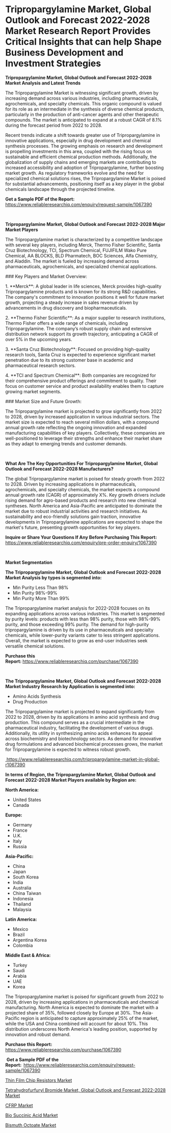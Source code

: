 <p><h1>Tripropargylamine Market, Global Outlook and Forecast 2022-2028 Market Research Report Provides Critical Insights that can help Shape Business Development and Investment Strategies</h1></p><p><strong>Tripropargylamine Market, Global Outlook and Forecast 2022-2028 Market Analysis and Latest Trends</strong></p>
<p><p>The Tripropargylamine Market is witnessing significant growth, driven by increasing demand across various industries, including pharmaceuticals, agrochemicals, and specialty chemicals. This organic compound is valued for its role as an intermediate in the synthesis of diverse chemical products, particularly in the production of anti-cancer agents and other therapeutic compounds. The market is anticipated to expand at a robust CAGR of 8.1% during the forecast period from 2022 to 2028.</p><p>Recent trends indicate a shift towards greater use of Tripropargylamine in innovative applications, especially in drug development and chemical synthesis processes. The growing emphasis on research and development is propelling investments in this area, coupled with the rising focus on sustainable and efficient chemical production methods. Additionally, the globalization of supply chains and emerging markets are contributing to increased accessibility and adoption of Tripropargylamine, further boosting market growth. As regulatory frameworks evolve and the need for specialized chemical solutions rises, the Tripropargylamine Market is poised for substantial advancements, positioning itself as a key player in the global chemicals landscape through the projected timeline.</p></p>
<p><strong>Get a Sample PDF of the Report:&nbsp;</strong> <a href="https://www.reliableresearchiq.com/enquiry/request-sample/1067390">https://www.reliableresearchiq.com/enquiry/request-sample/1067390</a></p>
<p>&nbsp;</p>
<p><strong>Tripropargylamine Market, Global Outlook and Forecast 2022-2028 Major Market Players</strong></p>
<p><p>The Tripropargylamine market is characterized by a competitive landscape with several key players, including Merck, Thermo Fisher Scientific, Santa Cruz Biotechnology, TCI, Spectrum Chemical, FUJIFILM Wako Pure Chemical, AA BLOCKS, BLD Pharmatech, BOC Sciences, Alfa Chemistry, and Aladdin. The market is fueled by increasing demand across pharmaceuticals, agrochemicals, and specialized chemical applications.</p><p>### Key Players and Market Overview:</p><p>1. **Merck**: A global leader in life sciences, Merck provides high-quality Tripropargylamine products and is known for its strong R&D capabilities. The company's commitment to innovation positions it well for future market growth, projecting a steady increase in sales revenue driven by advancements in drug discovery and biopharmaceuticals.</p><p>2. **Thermo Fisher Scientific**: As a major supplier to research institutions, Thermo Fisher offers a wide range of chemicals, including Tripropargylamine. The company’s robust supply chain and extensive distribution network support its growth trajectory, anticipating a CAGR of over 5% in the upcoming years.</p><p>3. **Santa Cruz Biotechnology**: Focused on providing high-quality research tools, Santa Cruz is expected to experience significant market penetration due to its strong customer base in academic and pharmaceutical research sectors.</p><p>4. **TCI and Spectrum Chemical**: Both companies are recognized for their comprehensive product offerings and commitment to quality. Their focus on customer service and product availability enables them to capture growing market segments.</p><p>### Market Size and Future Growth:</p><p>The Tripropargylamine market is projected to grow significantly from 2022 to 2028, driven by increased application in various industrial sectors. The market size is expected to reach several million dollars, with a compound annual growth rate reflecting the ongoing innovation and expanded manufacturing capabilities of key players. Collectively, these companies are well-positioned to leverage their strengths and enhance their market share as they adapt to emerging trends and customer demands.</p></p>
<p>&nbsp;</p>
<p><strong>What Are The Key Opportunities For Tripropargylamine Market, Global Outlook and Forecast 2022-2028 Manufacturers?</strong></p>
<p><p>The global Tripropargylamine market is poised for steady growth from 2022 to 2028. Driven by increasing applications in pharmaceuticals, agrochemicals, and specialty chemicals, the market expects a compound annual growth rate (CAGR) of approximately X%. Key growth drivers include rising demand for agro-based products and research into new chemical syntheses. North America and Asia-Pacific are anticipated to dominate the market due to robust industrial activities and research initiatives. As sustainability and eco-friendly solutions gain traction, innovative developments in Tripropargylamine applications are expected to shape the market's future, presenting growth opportunities for key players.</p></p>
<p><strong>Inquire or Share Your Questions If Any Before Purchasing This Report:</strong> <a href="https://www.reliableresearchiq.com/enquiry/pre-order-enquiry/1067390">https://www.reliableresearchiq.com/enquiry/pre-order-enquiry/1067390</a></p>
<p>&nbsp;</p>
<p><strong>Market Segmentation</strong></p>
<p><strong>The Tripropargylamine Market, Global Outlook and Forecast 2022-2028 Market Analysis by types is segmented into:</strong></p>
<p><ul><li>Min Purity Less Than 98%</li><li>Min Purity 98%-99%</li><li>Min Purity More Than 99%</li></ul></p>
<p><p>The Tripropargylamine market analysis for 2022-2028 focuses on its expanding applications across various industries. This market is segmented by purity levels: products with less than 98% purity, those with 98%-99% purity, and those exceeding 99% purity. The demand for high-purity tripropargylamine is driven by its use in pharmaceuticals and specialty chemicals, while lower-purity variants cater to less stringent applications. Overall, the market is expected to grow as end-user industries seek versatile chemical solutions.</p></p>
<p><strong>Purchase this Report:&nbsp;</strong><a href="https://www.reliableresearchiq.com/purchase/1067390">https://www.reliableresearchiq.com/purchase/1067390</a></p>
<p>&nbsp;</p>
<p><strong>The Tripropargylamine Market, Global Outlook and Forecast 2022-2028 Market Industry Research by Application is segmented into:</strong></p>
<p><ul><li>Amino Acids Synthesis</li><li>Drug Production</li></ul></p>
<p><p>The Tripropargylamine market is projected to expand significantly from 2022 to 2028, driven by its applications in amino acid synthesis and drug production. This compound serves as a crucial intermediate in the pharmaceutical industry, facilitating the development of various drugs. Additionally, its utility in synthesizing amino acids enhances its appeal across biochemistry and biotechnology sectors. As demand for innovative drug formulations and advanced biochemical processes grows, the market for Tripropargylamine is expected to witness robust growth.</p></p>
<p><a href="https://www.reliableresearchiq.com/tripropargylamine-market-in-global-r1067390">&nbsp;https://www.reliableresearchiq.com/tripropargylamine-market-in-global-r1067390</a></p>
<p><strong>In terms of Region, the Tripropargylamine Market, Global Outlook and Forecast 2022-2028 Market Players available by Region are:</strong></p>
<p>
    <p> <strong> North America: </strong>
        <ul>
            <li>United States</li>
            <li>Canada</li>
        </ul>
        </p> 
    <p> <strong> Europe: </strong>
        <ul>
            <li>Germany</li>
            <li>France</li>
            <li>U.K.</li>
            <li>Italy</li>
            <li>Russia</li>
        </ul>
        </p> 
    <p> <strong> Asia-Pacific: </strong>
        <ul>
            <li>China</li>
            <li>Japan</li>
            <li>South Korea</li>
            <li>India</li>
            <li>Australia</li>
            <li>China Taiwan</li>
            <li>Indonesia</li>
            <li>Thailand</li>
            <li>Malaysia</li>
        </ul>
        </p> 
    <p> <strong> Latin America: </strong>
        <ul>
            <li>Mexico</li>
            <li>Brazil</li>
            <li>Argentina Korea</li>
            <li>Colombia</li>
        </ul>
        </p> 
    <p> <strong> Middle East & Africa: </strong>
        <ul>
            <li>Turkey</li>
            <li>Saudi</li>
            <li>Arabia</li>
            <li>UAE</li>
            <li>Korea</li>
        </ul>
    </p>
    </p>
<p><p>The Tripropargylamine market is poised for significant growth from 2022 to 2028, driven by increasing applications in pharmaceuticals and chemical manufacturing. North America is expected to dominate the market with a projected share of 35%, followed closely by Europe at 30%. The Asia-Pacific region is anticipated to capture approximately 25% of the market, while the USA and China combined will account for about 10%. This distribution underscores North America's leading position, supported by innovation and robust demand.</p></p>
<p><strong>Purchase this Report: </strong><a href="https://www.reliableresearchiq.com/purchase/1067390">https://www.reliableresearchiq.com/purchase/1067390</a></p>
<p>&nbsp;<strong>Get a Sample PDF of the Report:&nbsp;&nbsp;</strong><a href="https://www.reliableresearchiq.com/enquiry/request-sample/1067390">https://www.reliableresearchiq.com/enquiry/request-sample/1067390</a></p>
<p><strong></strong></p>
<p><p><a href="https://medium.com/@elisamohr1927/the-global-thin-film-chip-resistors-market-is-projected-to-experience-an-annual-growth-rate-of-6-6-154552cc8818">Thin Film Chip Resistors Market</a></p><p><a href="https://github.com/michaelhall412/Market-Research-Report-List-1/blob/main/tetrahydrofurfuryl-bromide-market-global-outlook-and-forecast-2022-2028-market.md">Tetrahydrofurfuryl Bromide Market, Global Outlook and Forecast 2022-2028 Market</a></p><p><a href="https://issuu.com/reportprime-2/docs/cfrp-market-size-2030.pptx_e18a2932d19a6e">CFRP Market</a></p><p><a href="https://issuu.com/reportprime-2/docs/bio-succinic-acid-market-size-2030._5b7f53a56cd309">Bio Succinic Acid Market</a></p><p><a href="https://www.linkedin.com/pulse/market-insights-global-bismuth-octoate-forecast-innovation-zzwjc?trackingId=Cs5YdF9cSaGH%2F%2BKK8IusKw%3D%3D">Bismuth Octoate Market</a></p></p>
